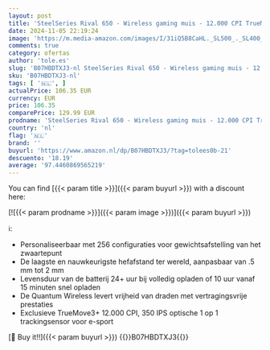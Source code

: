 ```yaml
---
layout: post
title: 'SteelSeries Rival 650 - Wireless gaming muis - 12.000 CPI TrueMove3+ Dubbele optische sensor - Aanpasbare hefafstand - Instelbaar gewichtsysteem'
date: 2024-11-05 22:19:24
image: 'https://m.media-amazon.com/images/I/31iQ5B8CaHL._SL500_._SL400_.jpg'
comments: true
category: ofertas
author: 'tole.es'
slug: 'B07HBDTXJ3-nl SteelSeries Rival 650 - Wireless gaming muis - 12.000 CPI...'
sku: 'B07HBDTXJ3-nl'
tags: [ '🇳🇱', ]
actualPrice: 106.35 EUR
currency: EUR
price: 106.35
comparePrice: 129.99 EUR
prodname: 'SteelSeries Rival 650 - Wireless gaming muis - 12.000 CPI TrueMove3+ Dubbele optische sensor - Aanpasbare hefafstand - Instelbaar gewichtsysteem'
country: 'nl'
flag: '🇳🇱'
brand: ''
buyurl: 'https://www.amazon.nl/dp/B07HBDTXJ3/?tag=tolees0b-21'
descuento: '18.19'
average: '97.4460869565219'
---
```


You can find [{{< param title >}}]({{< param buyurl >}}) with a discount here:

[![{{< param prodname >}}]({{< param image >}})]({{< param buyurl >}})

ℹ️:

- Personaliseerbaar met 256 configuraties voor gewichtsafstelling van het zwaartepunt
- De laagste en nauwkeurigste hefafstand ter wereld, aanpasbaar van .5 mm tot 2 mm
- Levensduur van de batterij 24+ uur bij volledig opladen of 10 uur vanaf 15 minuten snel opladen
- De Quantum Wireless levert vrijheid van draden met vertragingsvrije prestaties
- Exclusieve TrueMove3+ 12.000 CPI, 350 IPS optische 1 op 1 trackingsensor voor e-sport

[🛒 Buy it!!]({{< param buyurl >}})
{{<world>}}B07HBDTXJ3{{</world>}}
